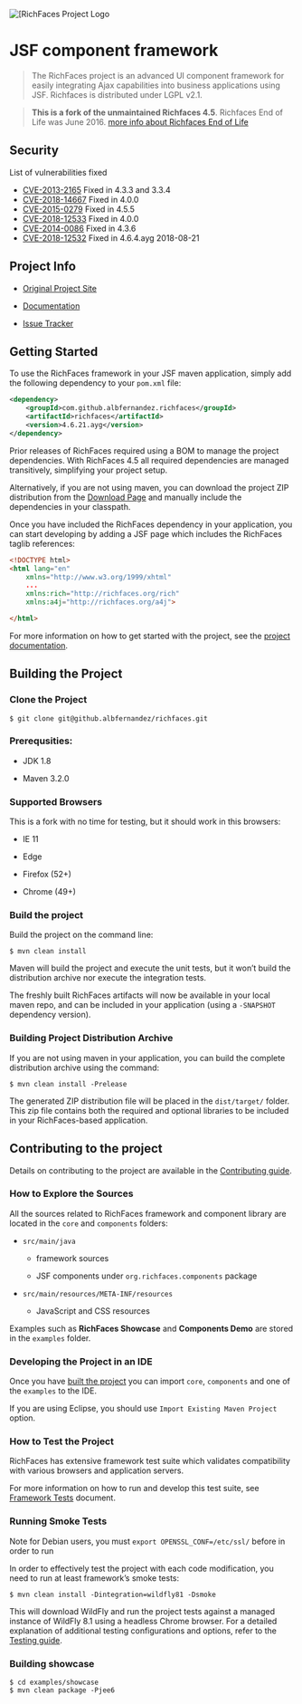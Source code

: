 ![\[RichFaces Project Logo](https://albfernandez.github.io/richfaces/rf_logo.png)


# JSF component framework

> The RichFaces project is an advanced UI component framework for easily integrating Ajax capabilities into business applications using JSF. Richfaces is distributed under LGPL v2.1.

> **This is a fork of the unmaintained Richfaces 4.5**. Richfaces End of Life was June 2016. [more info about Richfaces End of Life](https://developer.jboss.org/wiki/RichFacesEnd-Of-LifeQuestionsAnswers)

## Security

List of vulnerabilities fixed
  
  - [CVE-2013-2165](https://nvd.nist.gov/vuln/detail/CVE-2013-2165) Fixed in 4.3.3 and 3.3.4
  - [CVE-2018-14667](https://nvd.nist.gov/vuln/detail/CVE-2018-14667) Fixed in 4.0.0
  - [CVE-2015-0279](https://nvd.nist.gov/vuln/detail/CVE-2015-0279) Fixed in 4.5.5
  - [CVE-2018-12533](https://nvd.nist.gov/vuln/detail/CVE-2018-12533) Fixed in 4.0.0
  - [CVE-2014-0086](https://nvd.nist.gov/vuln/detail/CVE-2014-0086) Fixed in 4.3.6
  - [CVE-2018-12532](https://nvd.nist.gov/vuln/detail/CVE-2018-12532) Fixed in 4.6.4.ayg 2018-08-21
  

## Project Info


-   [Original Project Site](http://richfaces.org)

-   [Documentation](https://albfernandez.github.io/richfaces/docs/)

-   [Issue Tracker](https://github.com/albfernandez/richfaces/issues)


## Getting Started

To use the RichFaces framework in your JSF maven application, simply add the following dependency to your `pom.xml` file:

```xml
<dependency>
    <groupId>com.github.albfernandez.richfaces</groupId>
    <artifactId>richfaces</artifactId>
    <version>4.6.21.ayg</version>
</dependency>
```
Prior releases of RichFaces required using a BOM to manage the project dependencies. With RichFaces 4.5 all required dependencies are managed transitively, simplifying your project setup.

Alternatively, if you are not using maven, you can download the project ZIP distribution from the [Download Page](https://github.com/albfernandez/richfaces/releases) and manually include the dependencies in your classpath.

Once you have included the RichFaces dependency in your application, you can start developing by adding a JSF page which includes the RichFaces taglib references:

```html
<!DOCTYPE html>
<html lang="en"
    xmlns="http://www.w3.org/1999/xhtml"
    ...
    xmlns:rich="http://richfaces.org/rich"
    xmlns:a4j="http://richfaces.org/a4j">

</html>
```
For more information on how to get started with the project, see the [project documentation](http://docs.jboss.org/richfaces/).

## Building the Project

### Clone the Project

    $ git clone git@github.albfernandez/richfaces.git

### Prerequsities:

-   JDK 1.8

-   Maven 3.2.0

### Supported Browsers

This is a fork with no time for testing, but it should work in this browsers:

-   IE 11

-   Edge

-   Firefox (52+)

-   Chrome (49+)

### Build the project

Build the project on the command line:

    $ mvn clean install

Maven will build the project and execute the unit tests, but it won’t build the distribution archive nor execute the integration tests.

The freshly built RichFaces artifacts will now be available in your local maven repo, and can be included in your application (using a `-SNAPSHOT` dependency version).

### Building Project Distribution Archive

If you are not using maven in your application, you can build the complete distribution archive using the command:

    $ mvn clean install -Prelease

The generated ZIP distribution file will be placed in the `dist/target/` folder. This zip file contains both the required and optional libraries to be included in your RichFaces-based application.

## Contributing to the project

Details on contributing to the project are available in the [Contributing guide](CONTRIBUTING.md).

### How to Explore the Sources

All the sources related to RichFaces framework and component library are located in the `core` and `components` folders:

-   `src/main/java`

    -   framework sources

    -   JSF components under `org.richfaces.components` package

-   `src/main/resources/META-INF/resources`

    -   JavaScript and CSS resources

Examples such as **RichFaces Showcase** and **Components Demo** are stored in the `examples` folder.

### Developing the Project in an IDE

Once you have [built the project](#building-the-project) you can import `core`, `components` and one of the `examples` to the IDE.

If you are using Eclipse, you should use `Import Existing Maven Project` option.

### How to Test the Project

RichFaces has extensive framework test suite which validates compatibility with various browsers and application servers.

For more information on how to run and develop this test suite, see [Framework Tests](https://github.com/albfernandez/richfaces/blob/master/TESTS.md) document.

### Running Smoke Tests

Note for Debian users, you must `export OPENSSL_CONF=/etc/ssl/` before in order to run

In order to effectively test the project with each code modification, you need to run at least framework’s smoke tests:

    $ mvn clean install -Dintegration=wildfly81 -Dsmoke

This will download WildFly and run the project tests against a managed instance of WildFly 8.1 using a headless Chrome browser.
For a detailed explanation of additional testing configurations and options, refer to the [Testing guide](TESTS.md).


### Building showcase

    $ cd examples/showcase
    $ mvn clean package -Pjee6
